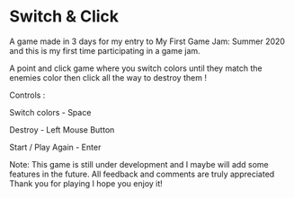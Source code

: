 # Switch & Click
A game made in 3 days for my entry to My First Game Jam: Summer 2020 and this is my first time participating in a game jam.

A point and click game where you switch colors until they match the enemies color then click all the way to destroy them !

Controls :

Switch colors - Space

Destroy - Left Mouse Button

Start / Play Again - Enter

Note: This game is still under development and I maybe  will add some features in the future. All feedback and comments are truly appreciated Thank you for playing I hope you enjoy it!
